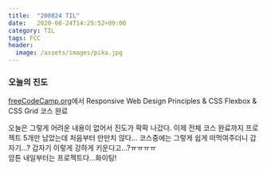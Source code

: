```yaml
---
title:  "200824 TIL"
date:   2020-08-24T14:25:52+09:00
category: TIL
tags: FCC
header:
  image: /assets/images/pika.jpg
---
```


<h3>오늘의 진도</h3>

[freeCodeCamp.org](https://www.freecodecamp.org/)에서 Responsive Web Design Principles & CSS Flexbox & CSS Grid 코스 완료

오늘은 그렇게 어려운 내용이 없어서 진도가 팍팍 나갔다. 이제 전체 코스 완료까지 프로젝트 5개만 남았는데 처음부터 만만치 않다...
코스중에는 그렇게 쉽게 떠먹여주더니 갑자기...? 갑자기 이렇게 강하게 키운다고...?ㅠㅠㅠㅠ
<br>암튼 내일부터는 프로젝트다...화이팅!